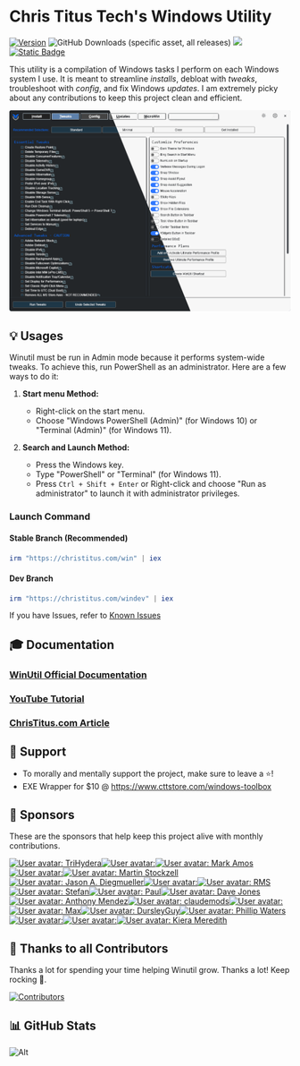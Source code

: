 # Chris Titus Tech's Windows Utility

[![Version](https://img.shields.io/github/v/release/ChrisTitusTech/winutil?color=%230567ff&label=Latest%20Release&style=for-the-badge)](https://github.com/ChrisTitusTech/winutil/releases/latest)
![GitHub Downloads (specific asset, all releases)](https://img.shields.io/github/downloads/ChrisTitusTech/winutil/winutil.ps1?label=Total%20Downloads&style=for-the-badge)
[![](https://dcbadge.limes.pink/api/server/https://discord.gg/RUbZUZyByQ?theme=default-inverted&style=for-the-badge)](https://discord.gg/RUbZUZyByQ)
[![Static Badge](https://img.shields.io/badge/Documentation-_?style=for-the-badge&logo=bookstack&color=grey)](https://christitustech.github.io/winutil/)

This utility is a compilation of Windows tasks I perform on each Windows system I use. It is meant to streamline *installs*, debloat with *tweaks*, troubleshoot with *config*, and fix Windows *updates*. I am extremely picky about any contributions to keep this project clean and efficient.

![screen-install](./docs/assets/Title-Screen.png)

## 💡 Usages

Winutil must be run in Admin mode because it performs system-wide tweaks. To achieve this, run PowerShell as an administrator. Here are a few ways to do it:

1. **Start menu Method:**
   - Right-click on the start menu.
   - Choose "Windows PowerShell (Admin)" (for Windows 10) or "Terminal (Admin)" (for Windows 11).

2. **Search and Launch Method:**
   - Press the Windows key.
   - Type "PowerShell" or "Terminal" (for Windows 11).
   - Press `Ctrl + Shift + Enter` or Right-click and choose "Run as administrator" to launch it with administrator privileges.

### Launch Command

#### Stable Branch (Recommended)

```ps1
irm "https://christitus.com/win" | iex
```
#### Dev Branch

```ps1
irm "https://christitus.com/windev" | iex
```

If you have Issues, refer to [Known Issues](https://christitustech.github.io/winutil/KnownIssues/)

## 🎓 Documentation

### [WinUtil Official Documentation](https://christitustech.github.io/winutil/)

### [YouTube Tutorial](https://www.youtube.com/watch?v=6UQZ5oQg8XA)

### [ChrisTitus.com Article](https://christitus.com/windows-tool/)

## 💖 Support
- To morally and mentally support the project, make sure to leave a ⭐️!
- EXE Wrapper for $10 @ https://www.cttstore.com/windows-toolbox

## 💖 Sponsors

These are the sponsors that help keep this project alive with monthly contributions.

<!-- sponsors --><a href="https://github.com/TriHydera"><img src="https:&#x2F;&#x2F;github.com&#x2F;TriHydera.png" width="60px" alt="User avatar: TriHydera" /></a><a href="https://github.com/DelDongo"><img src="https:&#x2F;&#x2F;github.com&#x2F;DelDongo.png" width="60px" alt="User avatar: " /></a><a href="https://github.com/markamos"><img src="https:&#x2F;&#x2F;github.com&#x2F;markamos.png" width="60px" alt="User avatar: Mark Amos" /></a><a href="https://github.com/dwelfusius"><img src="https:&#x2F;&#x2F;github.com&#x2F;dwelfusius.png" width="60px" alt="User avatar: " /></a><a href="https://github.com/mews-se"><img src="https:&#x2F;&#x2F;github.com&#x2F;mews-se.png" width="60px" alt="User avatar: Martin Stockzell" /></a><a href="https://github.com/jdiegmueller"><img src="https:&#x2F;&#x2F;github.com&#x2F;jdiegmueller.png" width="60px" alt="User avatar: Jason A. Diegmueller" /></a><a href="https://github.com/altugtekiner"><img src="https:&#x2F;&#x2F;github.com&#x2F;altugtekiner.png" width="60px" alt="User avatar: " /></a><a href="https://github.com/robertsandrock"><img src="https:&#x2F;&#x2F;github.com&#x2F;robertsandrock.png" width="60px" alt="User avatar: RMS" /></a><a href="https://github.com/KenichiQaz"><img src="https:&#x2F;&#x2F;github.com&#x2F;KenichiQaz.png" width="60px" alt="User avatar: Stefan" /></a><a href="https://github.com/paulsheets"><img src="https:&#x2F;&#x2F;github.com&#x2F;paulsheets.png" width="60px" alt="User avatar: Paul" /></a><a href="https://github.com/djones369"><img src="https:&#x2F;&#x2F;github.com&#x2F;djones369.png" width="60px" alt="User avatar: Dave Jones" /></a><a href="https://github.com/anthonymendez"><img src="https:&#x2F;&#x2F;github.com&#x2F;anthonymendez.png" width="60px" alt="User avatar: Anthony Mendez" /></a><a href="https://github.com/claudemods"><img src="https:&#x2F;&#x2F;github.com&#x2F;claudemods.png" width="60px" alt="User avatar: claudemods" /></a><a href="https://github.com/FatBastard0"><img src="https:&#x2F;&#x2F;github.com&#x2F;FatBastard0.png" width="60px" alt="User avatar: " /></a><a href="https://github.com/Ascent7910"><img src="https:&#x2F;&#x2F;github.com&#x2F;Ascent7910.png" width="60px" alt="User avatar: Max" /></a><a href="https://github.com/DursleyGuy"><img src="https:&#x2F;&#x2F;github.com&#x2F;DursleyGuy.png" width="60px" alt="User avatar: DursleyGuy" /></a><a href="https://github.com/realmuddy"><img src="https:&#x2F;&#x2F;github.com&#x2F;realmuddy.png" width="60px" alt="User avatar: Phillip Waters" /></a><a href="https://github.com/quaszi"><img src="https:&#x2F;&#x2F;github.com&#x2F;quaszi.png" width="60px" alt="User avatar: " /></a><a href="https://github.com/DwayneTheRockLobster1"><img src="https:&#x2F;&#x2F;github.com&#x2F;DwayneTheRockLobster1.png" width="60px" alt="User avatar: " /></a><a href="https://github.com/KieraKujisawa"><img src="https:&#x2F;&#x2F;github.com&#x2F;KieraKujisawa.png" width="60px" alt="User avatar: Kiera Meredith" /></a><!-- sponsors -->

## 🏅 Thanks to all Contributors
Thanks a lot for spending your time helping Winutil grow. Thanks a lot! Keep rocking 🍻.

[![Contributors](https://contrib.rocks/image?repo=ChrisTitusTech/winutil)](https://github.com/ChrisTitusTech/winutil/graphs/contributors)

## 📊 GitHub Stats

![Alt](https://repobeats.axiom.co/api/embed/aad37eec9114c507f109d34ff8d38a59adc9503f.svg "Repobeats analytics image")
